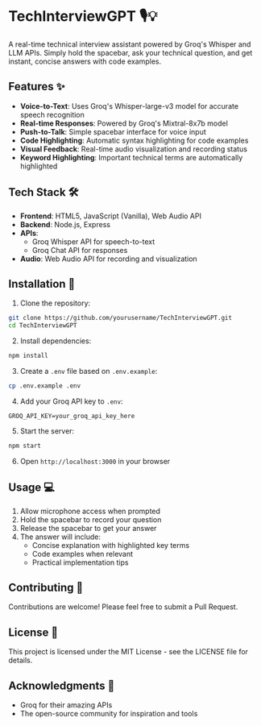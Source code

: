 # TechInterviewGPT 🎙️💡

A real-time technical interview assistant powered by Groq's Whisper and LLM APIs. Simply hold the spacebar, ask your technical question, and get instant, concise answers with code examples.

## Features ✨

- **Voice-to-Text**: Uses Groq's Whisper-large-v3 model for accurate speech recognition
- **Real-time Responses**: Powered by Groq's Mixtral-8x7b model
- **Push-to-Talk**: Simple spacebar interface for voice input
- **Code Highlighting**: Automatic syntax highlighting for code examples
- **Visual Feedback**: Real-time audio visualization and recording status
- **Keyword Highlighting**: Important technical terms are automatically highlighted

## Tech Stack 🛠️

- **Frontend**: HTML5, JavaScript (Vanilla), Web Audio API
- **Backend**: Node.js, Express
- **APIs**: 
  - Groq Whisper API for speech-to-text
  - Groq Chat API for responses
- **Audio**: Web Audio API for recording and visualization
## Installation 🚀

1. Clone the repository:
```bash
git clone https://github.com/yourusername/TechInterviewGPT.git
cd TechInterviewGPT
```

2. Install dependencies:
```bash
npm install
```

3. Create a `.env` file based on `.env.example`:
```bash
cp .env.example .env
```

4. Add your Groq API key to `.env`:
```
GROQ_API_KEY=your_groq_api_key_here
```

5. Start the server:
```bash
npm start
```

6. Open `http://localhost:3000` in your browser

## Usage 💻

1. Allow microphone access when prompted
2. Hold the spacebar to record your question
3. Release the spacebar to get your answer
4. The answer will include:
   - Concise explanation with highlighted key terms
   - Code examples when relevant
   - Practical implementation tips

## Contributing 🤝

Contributions are welcome! Please feel free to submit a Pull Request.

## License 📝

This project is licensed under the MIT License - see the LICENSE file for details.

## Acknowledgments 🙏

- Groq for their amazing APIs
- The open-source community for inspiration and tools
